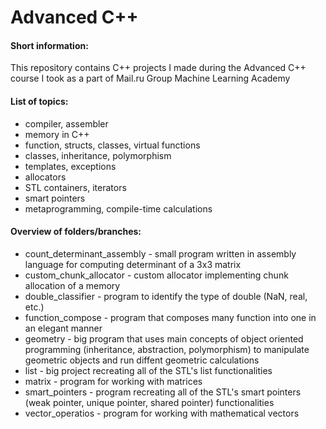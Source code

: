 # Advanced C++
#### Short information:
This repository contains C++ projects I made during the Advanced C++ course I took as a part of Mail.ru Group Machine Learning Academy 

#### List of topics:
+ compiler, assembler
+ memory in C++
+ function, structs, classes, virtual functions
+ classes, inheritance, polymorphism
+ templates, exceptions
+ allocators
+ STL containers, iterators
+ smart pointers
+ metaprogramming, compile-time calculations

#### Overview of folders/branches:
+ count_determinant_assembly - small program written in assembly language for computing determinant of a 3x3 matrix
+ custom_chunk_allocator - custom allocator implementing chunk allocation of a memory
+ double_classifier - program to identify the type of double (NaN, real, etc.)
+ function_compose - program that composes many function into one in an elegant manner
+ geometry - big program that uses main concepts of object oriented programming (inheritance, abstraction, polymorphism) to manipulate geometric objects and run diffent geometric calculations
+ list - big project recreating all of the STL's list functionalities
+ matrix - program for working with matrices
+ smart_pointers - program recreating all of the STL's smart pointers (weak pointer, unique pointer, shared pointer) functionalities
+ vector_operatios - program for working with mathematical vectors 
